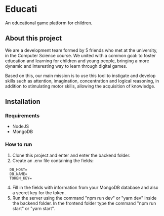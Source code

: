 # Educati
An educational game platform for children.

## About this project
We are a development team formed by 5 friends who met at the university, in the Computer Science course. We united with a common goal: to foster education and learning for children and young people, bringing a more dynamic and interesting way to learn through digital games.

Based on this, our main mission is to use this tool to instigate and develop skills such as attention, imagination, concentration and logical reasoning, in addition to stimulating motor skills, allowing the acquisition of knowledge.

## Installation
### Requirements
- NodeJS
- MongoDB
### How to run
1) Clone this project and enter and enter the backend folder.
2) Create an .env file containing the fields:

~~~env
  DB_HOST=
  DB_NAME=
  TOKEN_KEY=
~~~
4) Fill in the fields with information from your MongoDB database and also a secret key for the token.
5) Run the server using the command "npm run dev" or "yarn dev" inside the backend folder. In the frontend folder type the command "npm run start" or "yarn start".
